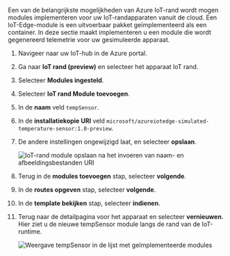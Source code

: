 Een van de belangrijkste mogelijkheden van Azure IoT-rand wordt mogen modules implementeren voor uw IoT-randapparaten vanuit de cloud. Een IoT-Edge-module is een uitvoerbaar pakket geïmplementeerd als een container. In deze sectie maakt implementeren u een module die wordt gegenereerd telemetrie voor uw gesimuleerde apparaat. 

1. Navigeer naar uw IoT-hub in de Azure portal.
1. Ga naar **IoT rand (preview)** en selecteer het apparaat IoT rand.
1. Selecteer **Modules ingesteld**.
1. Selecteer **IoT rand Module toevoegen**.
1. In de **naam** veld `tempSensor`. 
1. In de **installatiekopie URI** veld `microsoft/azureiotedge-simulated-temperature-sensor:1.0-preview`. 
1. De andere instellingen ongewijzigd laat, en selecteer **opslaan**.

   ![IoT-rand module opslaan na het invoeren van naam- en afbeeldingsbestanden URI](./media/iot-edge-deploy-module/name-image.png)

1. Terug in de **modules toevoegen** stap, selecteer **volgende**.
1. In de **routes opgeven** stap, selecteer **volgende**.
1. In de **template bekijken** stap, selecteer **indienen**.
1. Terug naar de detailpagina voor het apparaat en selecteer **vernieuwen**. Hier ziet u de nieuwe tempSensor module langs de rand van de IoT-runtime. 

   ![Weergave tempSensor in de lijst met geïmplementeerde modules][1]

<!-- Images -->
[1]: ../articles/iot-edge/media/tutorial-simulate-device-windows/view-module.png